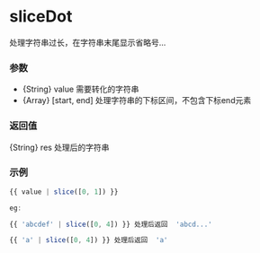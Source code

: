 # sliceDot

处理字符串过长，在字符串末尾显示省略号...

### 参数

- {String} value 需要转化的字符串
- {Array} [start, end] 处理字符串的下标区间，不包含下标end元素 

### 返回值

{String} res 处理后的字符串

### 示例

```js
{{ value | slice([0, 1]) }}

eg: 

{{ 'abcdef' | slice([0, 4]) }} 处理后返回  'abcd...'

{{ 'a' | slice([0, 4]) }} 处理后返回  'a'
```